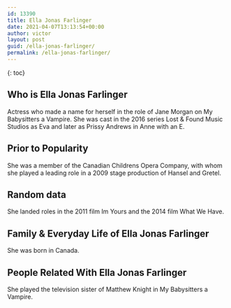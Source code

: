 ```yaml
---
id: 13390
title: Ella Jonas Farlinger
date: 2021-04-07T13:13:54+00:00
author: victor
layout: post
guid: /ella-jonas-farlinger/
permalink: /ella-jonas-farlinger/
---
```



{: toc}


## Who is Ella Jonas Farlinger



Actress who made a name for herself in the role of Jane Morgan on My Babysitters a Vampire. She was cast in the 2016 series Lost & Found Music Studios as Eva and later as Prissy Andrews in Anne with an E.

                
                
                
## Prior to Popularity



She was a member of the Canadian Childrens Opera Company, with whom she played a leading role in a 2009 stage production of Hansel and Gretel.

                
                
                
## Random data



She landed roles in the 2011 film Im Yours and the 2014 film What We Have.

                
                
                
## Family & Everyday Life of Ella Jonas Farlinger



She was born in Canada.

                
                
                
## People Related With Ella Jonas Farlinger



She played the television sister of Matthew Knight in My Babysitters a Vampire.

                
              
            
          
          
          
